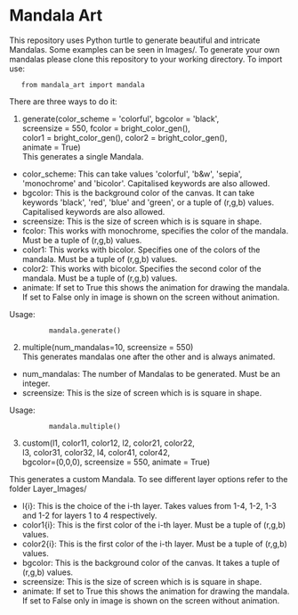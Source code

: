 # Mandala Art

This repository uses Python turtle to generate beautiful and intricate Mandalas. Some examples can be seen in Images/. To generate your own mandalas please clone this repository to your working directory. To import use:
       
       from mandala_art import mandala

There are three ways to do it:

1. generate(color_scheme = 'colorful', bgcolor = 'black',<br>
             screensize = 550, fcolor = bright_color_gen(),<br>
             color1 = bright_color_gen(), color2 = bright_color_gen(),<br>
             animate = True)<br>
This generates a single Mandala.
             
* color_scheme: This can take values 'colorful', 'b&w', 'sepia', 'monochrome' and 'bicolor'. Capitalised keywords are also allowed.
* bgcolor: This is the background color of the canvas. It can take keywords 'black', 'red', 'blue' and 'green', or a tuple of (r,g,b) values.  Capitalised keywords are also allowed.
* screensize: This is the size of screen which is is square in shape.
* fcolor: This works with monochrome, specifies the color of the mandala. Must be a tuple of (r,g,b) values.
* color1: This works with bicolor. Specifies one of the colors of the mandala. Must be a tuple of (r,g,b) values.
* color2: This works with bicolor. Specifies the second color of the mandala. Must be a tuple of (r,g,b) values.
* animate: If set to True this shows the animation for drawing the mandala. If set to False only in image is shown on the screen without animation.

Usage:

              mandala.generate()


2. multiple(num_mandalas=10, screensize = 550)<br>
This generates mandalas one after the other and is always animated.

* num_mandalas: The number of Mandalas to be generated. Must be an integer.
* screensize: This is the size of screen which is is square in shape.
             
             
Usage:

              mandala.multiple()
              
              
3. custom(l1, color11, color12, l2, color21, color22,<br>
           l3, color31, color32, l4, color41, color42,<br>
           bgcolor=(0,0,0), screensize = 550, animate = True)<br>
           
 This generates a custom Mandala. To see different layer options refer to the folder Layer_Images/
           
* l{i}: This is the choice of the i-th layer. Takes values from 1-4, 1-2, 1-3 and 1-2 for layers 1 to 4 respectively.
* color1{i}: This is the first color of the i-th layer. Must be a tuple of (r,g,b) values.
* color2{i}: This is the first color of the i-th layer. Must be a tuple of (r,g,b) values.
* bgcolor: This is the background color of the canvas. It takes a tuple of (r,g,b) values.
* screensize: This is the size of screen which is is square in shape.
* animate: If set to True this shows the animation for drawing the mandala. If set to False only in image is shown on the screen without animation.
